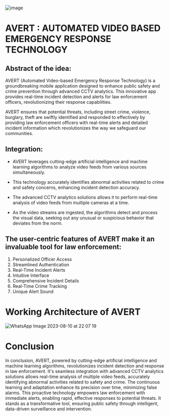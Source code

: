 ![image](https://github.com/AmruthaRajsheker/ADVANCED-CCTV-ANALYTICS-SOLUTIONS/assets/119475943/01b008c7-5b64-40b1-9504-a5b4c9899b18)
# AVERT : AUTOMATED VIDEO BASED EMERGENCY RESPONSE TECHNOLOGY


## Abstract of the idea:
AVERT (Automated Video-based Emergency Response Technology) is a groundbreaking mobile application designed to enhance public safety and crime prevention through advanced CCTV analytics. 
This innovative app provides real-time incident detection and alerts for law enforcement officers, revolutionizing their response capabilities. 

AVERT ensures that potential threats, including street crime, violence, burglary, theft are swiftly identified and responded to effectively by providing law enforcement officers with real-time alerts 
and detailed incident information which revolutionizes the way we safeguard our communities.

## Integration:

* AVERT leverages cutting-edge artificial intelligence and machine learning algorithms to analyze video feeds from various sources simultaneously. 

* This technology accurately identifies abnormal activities related to crime and safety concerns, enhancing incident detection accuracy.

* The advanced CCTV analytics solutions allows it to perform real-time analysis of video feeds from multiple cameras at a time. 

* As the video streams are ingested, the algorithms detect and process the visual data, seeking out any unusual or suspicious behavior that deviates from the norm. 

## The user-centric features of AVERT make it an invaluable tool for law enforcement:
1. Personalized Officer Access
2. Streamlined Authentication
3. Real-Time Incident Alerts
4. Intuitive Interface
5. Comprehensive Incident Details
6. Real-Time Crime Tracking
7. Unique Alert Sound

# Working Architecture of AVERT
![WhatsApp Image 2023-08-10 at 22 07 19](https://github.com/AmruthaRajsheker/ADVANCED-CCTV-ANALYTICS-SOLUTIONS/assets/119475943/acd3cc65-41bf-47c5-b45b-d71d68e863bd)

# Conclusion 
In conclusion, AVERT, powered by cutting-edge artificial intelligence and machine learning algorithms, revolutionizes incident detection and response in law enforcement. 
It's seamless integration with advanced CCTV analytics solutions allows real-time analysis of multiple video feeds, accurately identifying abnormal activities related to safety and crime. 
The continuous learning and adaptation enhance its precision over time, minimizing false alarms. 
This proactive technology empowers law enforcement with immediate alerts, enabling rapid, effective responses to potential threats.
It stands as a transformative tool, ensuring public safety through intelligent, data-driven surveillance and intervention.
